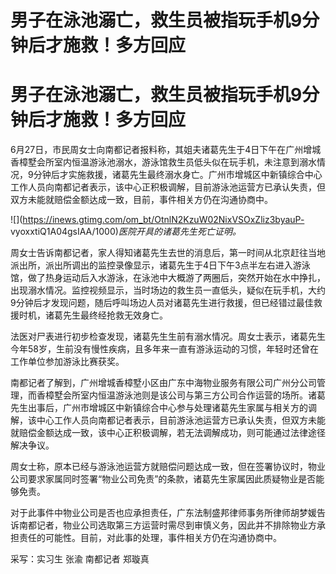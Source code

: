 # 男子在泳池溺亡，救生员被指玩手机9分钟后才施救！多方回应

# 男子在泳池溺亡，救生员被指玩手机9分钟后才施救！多方回应

6月27日，市民周女士向南都记者报料称，其姐夫诸葛先生于4日下午在广州增城香樟墅会所室内恒温游泳池溺水，游泳馆救生员低头似在玩手机，未注意到溺水情况，9分钟后才实施救援，诸葛先生最终溺水身亡。广州市增城区中新镇综合中心工作人员向南都记者表示，该中心正积极调解，目前游泳池运营方已承认失责，但双方未能就赔偿金额达成一致，目前，事件相关方仍在沟通协商中。

![](https://inews.gtimg.com/om_bt/OtnlN2KzuW02NixVSOxZliz3byauP-
vyoxxtiQ1A04gsIAA/1000)_医院开具的诸葛先生死亡证明。_

周女士告诉南都记者，家人得知诸葛先生去世的消息后，第一时间从北京赶往当地派出所，派出所调出的监控录像显示，诸葛先生于4日下午3点半左右进入游泳馆，做了热身运动后入水游泳，在泳池中大概游了两圈后，突然开始在水中挣扎，出现溺水情况。监控视频显示，当时场边的救生员一直低头，疑似在玩手机，大约9分钟后才发现问题，随后呼叫场边人员对诸葛先生进行救援，但已经错过最佳救援时机，诸葛先生最终经抢救无效身亡。

法医对尸表进行初步检查发现，诸葛先生生前有溺水情况。周女士表示，诸葛先生今年58岁，生前没有慢性疾病，且多年来一直有游泳运动的习惯，年轻时还曾在工作单位参加游泳比赛获奖。

南都记者了解到，广州增城香樟墅小区由广东中海物业服务有限公司广州分公司管理，而香樟墅会所室内恒温游泳池则是该公司与第三方公司合作运营的场所。诸葛先生出事后，广州市增城区中新镇综合中心参与处理诸葛先生家属与相关方的调解，该中心工作人员向南都记者表示，目前游泳池运营方已承认失责，但双方未能就赔偿金额达成一致，该中心正积极调解，若无法调解成功，则可能通过法律途径解决争议。

周女士称，原本已经与游泳池运营方就赔偿问题达成一致，但在签署协议时，物业公司要求家属同时签署“物业公司免责”的条款，诸葛先生家属因此质疑物业是否能够免责。

对于此事件中物业公司是否也应承担责任，广东法制盛邦律师事务所律师胡梦媛告诉南都记者，物业公司选取第三方运营时需尽到审慎义务，因此并不排除物业方承担责任的可能性。目前，对此事的处理，事件相关方仍在沟通协商中。

采写：实习生 张渝 南都记者 郑璇真

